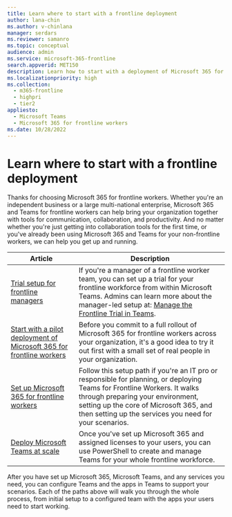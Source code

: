 ```yaml
---
title: Learn where to start with a frontline deployment
author: lana-chin
ms.author: v-chinlana
manager: serdars
ms.reviewer: samanro
ms.topic: conceptual
audience: admin
ms.service: microsoft-365-frontline
search.appverid: MET150
description: Learn how to start with a deployment of Microsoft 365 for frontline workers for your organization.
ms.localizationpriority: high
ms.collection: 
  - m365-frontline
  - highpri
  - tier2
appliesto: 
  - Microsoft Teams
  - Microsoft 365 for frontline workers
ms.date: 10/28/2022
---
```


# Learn where to start with a frontline deployment

Thanks for choosing Microsoft 365 for frontline workers. Whether you're an independent business or a large multi-national enterprise, Microsoft 365 and Teams for frontline workers can help bring your organization together with tools for communication, collaboration, and productivity. And no matter whether you're just getting into collaboration tools for the first time, or you've already been using Microsoft 365 and Teams for your non-frontline workers, we can help you get up and running.

|Article   |Description   |
|----------|----------|
|[Trial setup for frontline managers](get-up-and-running.md)|If you're a manager of a frontline worker team, you can set up a trial for your frontline workforce from within Microsoft Teams. Admins can learn more about the manager-led setup at: [Manage the Frontline Trial in Teams](flw-trial.md). |
|[Start with a pilot deployment of Microsoft 365 for frontline workers](flw-pilot.md)|Before you commit to a full rollout of Microsoft 365 for frontline workers across your organization, it's a good idea to try it out first with a small set of real people in your organization. |
|[Set up Microsoft 365 for frontline workers](flw-setup-microsoft-365.md)|Follow this setup path if you're an IT pro or responsible for planning, or deploying Teams for Frontline Workers. It walks through preparing your environment, setting up the core of Microsoft 365, and then setting up the services you need for your scenarios. |
|[Deploy Microsoft Teams at scale](deploy-teams-at-scale.md) |Once you've set up Microsoft 365 and assigned licenses to your users, you can use PowerShell to create and manage Teams for your whole frontline workforce. |

After you have set up Microsoft 365, Microsoft Teams, and any services you need, you can configure Teams and the apps in Teams to support your scenarios. Each of the paths above will walk you through the whole process, from initial setup to a configured team with the apps your users need to start working.
